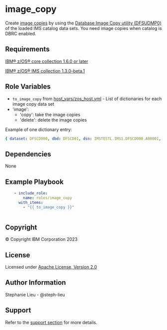 image_copy
=========

Create [image copies](https://www.ibm.com/docs/en/ims/15.3.0?topic=copies-image-ims-image-copy-utilities) by using the [Database Image Copy utility (DFSUDMP0)](https://www.ibm.com/docs/en/ims/15.3.0?topic=utilities-database-image-copy-utility-dfsudmp0) of the loaded IMS catalog data sets. You need image copies when catalog is DBRC enabled.

Requirements
------------

[IBM&reg; z/OS&reg; core collection 1.6.0 or later](https://galaxy.ansible.com/ibm/ibm_zos_core)

[IBM&reg; z/OS&reg; IMS collection 1.3.0-beta.1](https://galaxy.ansible.com/ibm/ibm_zos_ims)

Role Variables
--------------

- `to_image_copy` from [host_vars/zos_host.yml](host_vars/zvm.yml) - List of dictionaries for each image copy data set
- 'image': 
    - 'copy': take the image copies
    - 'delete': delete the image copies

Example of one dictionary entry:   
  ```yaml
  { dataset: DFSCD000, dbd: DFSCD01, dsn: IMSTESTL.IMS1.DFSCD000.A00001, ddn: DFSCD01A, icdsn: IMSTESTL.DFSCD01.DFSCD01A.IC.CD01A }
  ```

Dependencies
------------

None

Example Playbook
----------------
```yaml
    - include_role:
        name: roles/image_copy
      with_items: 
        - "{{ to_image_copy }}" 
      
```
Copyright
---------

© Copyright IBM Corporation 2023

License
-------

Licensed under [Apache License, Version 2.0](https://opensource.org/licenses/Apache-2.0)

Author Information
------------------

Stephanie Lieu - @steph-lieu

Support
-------

Refer to the [support section](https://github.com/IBM/z_ansible_collections_samples/blob/master/README.md#support) for more details.
